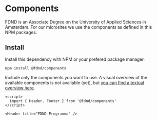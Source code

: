 # Components
FDND is an Associate Degree on the University of Applied Sciences in Amsterdam. For our microsites we use the components as defined in this NPM packages.

## Install
Install this dependency with NPM or your prefered package manager.
```bash
npm install @fdnd/components
```
Include only the components you want to use. A visual overview of the available components is not available (yet), but [you can find a textual overview here](https://github.com/fdnd/components/blob/main/src/index.js).
```svelte
<script>
  import { Header, Footer } from '@fdnd/components'
</script>

<Header title="FDND Programma" />
```
